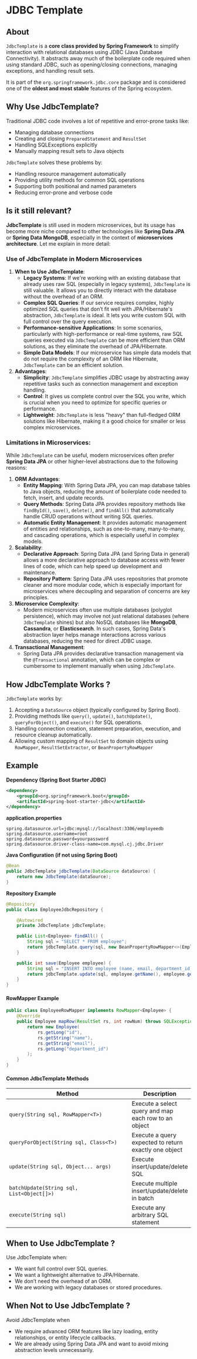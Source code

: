 # JDBC Template

## About

`JdbcTemplate` is a **core class provided by Spring Framework** to simplify interaction with relational databases using JDBC (Java Database Connectivity). It abstracts away much of the boilerplate code required when using standard JDBC, such as opening/closing connections, managing exceptions, and handling result sets.

It is part of the `org.springframework.jdbc.core` package and is considered one of the **oldest and most stable** features of the Spring ecosystem.

## Why Use JdbcTemplate?

Traditional JDBC code involves a lot of repetitive and error-prone tasks like:

* Managing database connections
* Creating and closing `PreparedStatement` and `ResultSet`
* Handling SQLExceptions explicitly
* Manually mapping result sets to Java objects

`JdbcTemplate` solves these problems by:

* Handling resource management automatically
* Providing utility methods for common SQL operations
* Supporting both positional and named parameters
* Reducing error-prone and verbose code

## Is it still relevant?

**JdbcTemplate** is still used in modern microservices, but its usage has become more niche compared to other technologies like **Spring Data JPA** or **Spring Data MongoDB**, especially in the context of **microservices architecture**. Let me explain in more detail:

### Use of JdbcTemplate in Modern Microservices

1. **When to Use JdbcTemplate**:
   * **Legacy Systems**: If we're working with an existing database that already uses raw SQL (especially in legacy systems), `JdbcTemplate` is still valuable. It allows you to directly interact with the database without the overhead of an ORM.
   * **Complex SQL Queries**: If our service requires complex, highly optimized SQL queries that don’t fit well with JPA/Hibernate's abstraction, `JdbcTemplate` is ideal. It lets you write custom SQL with full control over the query execution.
   * **Performance-sensitive Applications**: In some scenarios, particularly with high-performance or real-time systems, raw SQL queries executed via `JdbcTemplate` can be more efficient than ORM solutions, as they eliminate the overhead of JPA/Hibernate.
   * **Simple Data Models**: If our microservice has simple data models that do not require the complexity of an ORM like Hibernate, `JdbcTemplate` can be an efficient solution.
2. **Advantages**:
   * **Simplicity**: `JdbcTemplate` simplifies JDBC usage by abstracting away repetitive tasks such as connection management and exception handling.
   * **Control**: It gives us complete control over the SQL you write, which is crucial when you need to optimize for specific queries or performance.
   * **Lightweight**: `JdbcTemplate` is less "heavy" than full-fledged ORM solutions like Hibernate, making it a good choice for smaller or less complex microservices.

### Limitations in Microservices:

While `JdbcTemplate` can be useful, modern microservices often prefer **Spring Data JPA** or other higher-level abstractions due to the following reasons:

1. **ORM Advantages**:
   * **Entity Mapping**: With Spring Data JPA, you can map database tables to Java objects, reducing the amount of boilerplate code needed to fetch, insert, and update records.
   * **Query Methods**: Spring Data JPA provides repository methods like `findById()`, `save()`, `delete()`, and `findAll()` that automatically handle CRUD operations without writing SQL queries.
   * **Automatic Entity Management**: It provides automatic management of entities and relationships, such as one-to-many, many-to-many, and cascading operations, which is especially useful in complex models.
2. **Scalability**:
   * **Declarative Approach**: Spring Data JPA (and Spring Data in general) allows a more declarative approach to database access with fewer lines of code, which can help speed up development and maintenance.
   * **Repository Pattern**: Spring Data JPA uses repositories that promote cleaner and more modular code, which is especially important for microservices where decoupling and separation of concerns are key principles.
3. **Microservice Complexity**:
   * Modern microservices often use multiple databases (polyglot persistence), which may involve not just relational databases (where `JdbcTemplate` shines) but also NoSQL databases like **MongoDB**, **Cassandra**, or **Elasticsearch**. In such cases, Spring Data's abstraction layer helps manage interactions across various databases, reducing the need for direct JDBC usage.
4. **Transactional Management**:
   * Spring Data JPA provides declarative transaction management via the `@Transactional` annotation, which can be complex or cumbersome to implement manually when using `JdbcTemplate`.

## How JdbcTemplate Works ?

`JdbcTemplate` works by:

1. Accepting a `DataSource` object (typically configured by Spring Boot).
2. Providing methods like `query()`, `update()`, `batchUpdate()`, `queryForObject()`, and `execute()` for SQL operations.
3. Handling connection creation, statement preparation, execution, and resource cleanup automatically.
4. Allowing custom mapping of `ResultSet` to domain objects using `RowMapper`, `ResultSetExtractor`, or `BeanPropertyRowMapper`&#x20;

## Example

**Dependency (Spring Boot Starter JDBC)**

```xml
<dependency>
    <groupId>org.springframework.boot</groupId>
    <artifactId>spring-boot-starter-jdbc</artifactId>
</dependency>
```

**application.properties**

```properties
spring.datasource.url=jdbc:mysql://localhost:3306/employeedb
spring.datasource.username=root
spring.datasource.password=yourpassword
spring.datasource.driver-class-name=com.mysql.cj.jdbc.Driver
```

**Java Configuration (if not using Spring Boot)**

```java
@Bean
public JdbcTemplate jdbcTemplate(DataSource dataSource) {
    return new JdbcTemplate(dataSource);
}
```

**Repository Example**

```java
@Repository
public class EmployeeJdbcRepository {

    @Autowired
    private JdbcTemplate jdbcTemplate;

    public List<Employee> findAll() {
        String sql = "SELECT * FROM employee";
        return jdbcTemplate.query(sql, new BeanPropertyRowMapper<>(Employee.class));
    }

    public int save(Employee employee) {
        String sql = "INSERT INTO employee (name, email, department_id) VALUES (?, ?, ?)";
        return jdbcTemplate.update(sql, employee.getName(), employee.getEmail(), employee.getDepartmentId());
    }
}
```

#### RowMapper Example

```java
public class EmployeeRowMapper implements RowMapper<Employee> {
    @Override
    public Employee mapRow(ResultSet rs, int rowNum) throws SQLException {
        return new Employee(
            rs.getLong("id"),
            rs.getString("name"),
            rs.getString("email"),
            rs.getLong("department_id")
        );
    }
}
```

#### Common JdbcTemplate Methods

<table data-full-width="true"><thead><tr><th width="415.28515625">Method</th><th>Description</th></tr></thead><tbody><tr><td><code>query(String sql, RowMapper&#x3C;T>)</code></td><td>Execute a select query and map each row to an object</td></tr><tr><td><code>queryForObject(String sql, Class&#x3C;T>)</code></td><td>Execute a query expected to return exactly one object</td></tr><tr><td><code>update(String sql, Object... args)</code></td><td>Execute insert/update/delete SQL</td></tr><tr><td><code>batchUpdate(String sql, List&#x3C;Object[]>)</code></td><td>Execute multiple insert/update/delete in batch</td></tr><tr><td><code>execute(String sql)</code></td><td>Execute any arbitrary SQL statement</td></tr></tbody></table>

## When to Use JdbcTemplate ?

Use JdbcTemplate when:

* We want full control over SQL queries.
* We want a lightweight alternative to JPA/Hibernate.
* We don’t need the overhead of an ORM.
* We are working with legacy databases or stored procedures.

## When Not to Use JdbcTemplate ?

Avoid JdbcTemplate when

* We require advanced ORM features like lazy loading, entity relationships, or entity lifecycle callbacks.
* We are already using Spring Data JPA and want to avoid mixing abstraction levels unnecessarily.
